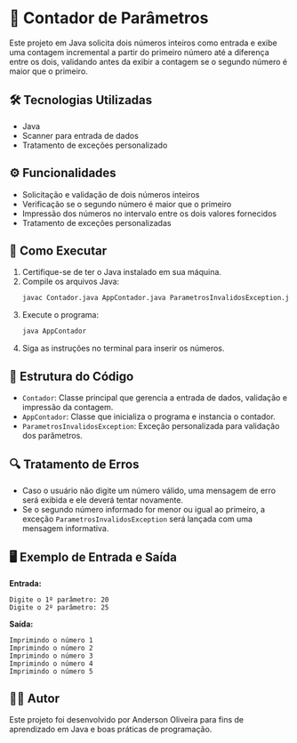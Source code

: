 # 🔢 Contador de Parâmetros

Este projeto em Java solicita dois números inteiros como entrada e exibe uma contagem incremental a partir do primeiro número até a diferença entre os dois, validando antes da exibir a contagem se o segundo número é maior que o primeiro.

## 🛠 Tecnologias Utilizadas

- Java
- Scanner para entrada de dados
- Tratamento de exceções personalizado

## ⚙️ Funcionalidades

- Solicitação e validação de dois números inteiros
- Verificação se o segundo número é maior que o primeiro
- Impressão dos números no intervalo entre os dois valores fornecidos
- Tratamento de exceções personalizadas

## 🚀 Como Executar

1. Certifique-se de ter o Java instalado em sua máquina.
2. Compile os arquivos Java:
   ```sh
   javac Contador.java AppContador.java ParametrosInvalidosException.java
   ```
3. Execute o programa:
   ```sh
   java AppContador
   ```
4. Siga as instruções no terminal para inserir os números.

## 📜 Estrutura do Código

- `Contador`: Classe principal que gerencia a entrada de dados, validação e impressão da contagem.
- `AppContador`: Classe que inicializa o programa e instancia o contador.
- `ParametrosInvalidosException`: Exceção personalizada para validação dos parâmetros.

## 🔍 Tratamento de Erros

- Caso o usuário não digite um número válido, uma mensagem de erro será exibida e ele deverá tentar novamente.
- Se o segundo número informado for menor ou igual ao primeiro, a exceção `ParametrosInvalidosException` será lançada com uma mensagem informativa.

## 🖥️ Exemplo de Entrada e Saída

**Entrada:**
```
Digite o 1º parâmetro: 20
Digite o 2º parâmetro: 25
```

**Saída:**
```
Imprimindo o número 1
Imprimindo o número 2
Imprimindo o número 3
Imprimindo o número 4
Imprimindo o número 5
```

## 👨‍💻 Autor

Este projeto foi desenvolvido por Anderson Oliveira para fins de aprendizado em Java e boas práticas de programação.

